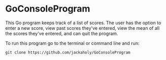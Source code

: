 # GoConsoleProgram

This Go program keeps track of a list of scores.
The user has the option to enter a new score, view past scores they've entered, view the mean of all the scores they've
entered, and can quit the program.

To run this program go to the terminal or command line and run:

```shell
git clone https://github.com/jackaholy/GoConsoleProgram
```
